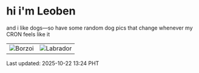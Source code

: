 # hi i'm Leoben

and i like dogs—so have some random dog pics that change whenever my CRON feels like it

|  |  |
|--------|----------|
| ![Borzoi](https://random-dog-vercel.vercel.app/api/random-borzoi?v=1761110671) | ![Labrador](https://random-dog-vercel.vercel.app/api/random-labrador?v=1761110671) |

Last updated: 2025-10-22 13:24 PHT

